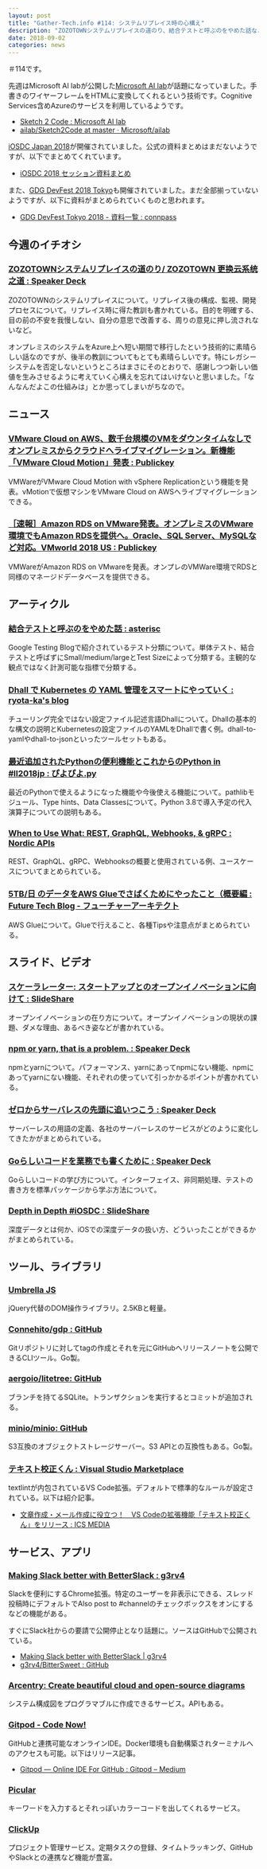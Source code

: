 ```yaml
---
layout: post
title: "Gather-Tech.info #114: システムリプレイス時の心構え"
description: "ZOZOTOWNシステムリプレイスの道のり、結合テストと呼ぶのをやめた話など"
date: 2018-09-02
categories: news
---
```


＃114です。

先週はMicrosoft AI labが公開した[Microsoft AI lab](https://www.ailab.microsoft.com/experiments/30c61484-d081-4072-99d6-e132d362b99d)が話題になっていました。手書きのワイヤーフレームをHTMLに変換してくれるという技術です。Cognitive Services含めAzureのサービスを利用しているようです。

- [Sketch 2 Code : Microsoft AI lab](https://www.ailab.microsoft.com/experiments/30c61484-d081-4072-99d6-e132d362b99d)
- [ailab/Sketch2Code at master · Microsoft/ailab](https://github.com/Microsoft/ailab/tree/master/Sketch2Code)

[iOSDC Japan 2018](https://iosdc.jp/2018/)が開催されていました。公式の資料まとめはまだないようですが、以下でまとめてくれています。

- [iOSDC 2018 セッション資料まとめ](https://qiita.com/winterwind26/items/210e5735d2ce832d0c36)

また、[GDG DevFest 2018 Tokyo](https://tokyo2018.gdgjapan.org/)も開催されていました。まだ全部揃っていないようですが、以下に資料がまとめられていくものと思われます。

- [GDG DevFest Tokyo 2018 - 資料一覧 : connpass](https://gdg-tokyo.connpass.com/event/95307/presentation/)

## 今週のイチオシ

### [ZOZOTOWNシステムリプレイスの道のり/ ZOZOTOWN 更换云系统之道 : Speaker Deck](https://speakerdeck.com/labor/zozotown-geng-huan-yun-xi-tong-zhi-dao)

ZOZOTOWNのシステムリプレイスについて。リプレイス後の構成、監視、開発プロセスについて。リプレイス時に得た教訓も書かれている。目的を明確する、目の前の不安を我慢しない、自分の意思で改善する、周りの意見に押し流されないなど。

オンプレミスのシステムをAzure上へ短い期間で移行したという技術的に素晴らしい話なのですが、後半の教訓についてもとても素晴らしいです。特にレガシーシステムを否定しないというところはまさにそのとおりで、感謝しつつ新しい価値を生みさせるように考えていく心構えを忘れてはいけないと思いました。「なんなんだよこの仕組みは」とか思ってしまいがちなので。

## ニュース

### [VMware Cloud on AWS、数千台規模のVMをダウンタイムなしでオンプレミスからクラウドへライブマイグレーション。新機能「VMware Cloud Motion」発表 : Publickey](https://www.publickey1.jp/blog/18/vmware_cloud_on_awsvmvmware_cloud_motion.html)

VMWareがVMware Cloud Motion with vSphere Replicationという機能を発表。vMotionで仮想マシンをVMware Cloud on AWSへライブマイグレーションできる。

### [［速報］Amazon RDS on VMware発表。オンプレミスのVMware環境でもAmazon RDSを提供へ。Oracle、SQL Server、MySQLなど対応。VMworld 2018 US : Publickey](https://www.publickey1.jp/blog/18/amazon_rds_on_vmwarevmwareamazon_rdsoraclesql_servermysqlvmworld_2018_us.html)

VMWareがAmazon RDS on VMwareを発表。オンプレのVMWare環境でRDSと同様のマネージドデータベースを提供できる。

## アーティクル

### [結合テストと呼ぶのをやめた話 : asterisc](http://akito0107.hatenablog.com/entry/2018/08/27/190333)

Google Testing Blogで紹介されているテスト分類について。単体テスト、結合テストと呼ばずにSmall/medium/largeとTest Sizeによって分類する。主観的な観点ではなく計測可能な指標で分類する。

### [Dhall で Kubernetes の YAML 管理をスマートにやっていく : ryota-ka's blog](https://ryota-ka.hatenablog.com/entry/2018/08/27/110000)

チューリング完全ではない設定ファイル記述言語Dhallについて。Dhallの基本的な構文の説明とKubernetesの設定ファイルのYAMLをDhallで書く例。dhall-to-yamlやdhall-to-jsonといったツールセットもある。

### [最近追加されたPythonの便利機能とこれからのPython in #ll2018jp : ぴよぴよ.py](http://cocodrips.hateblo.jp/entry/2018/08/26/172938)

最近のPythonで使えるようになった機能や今後使える機能について。pathlibモジュール、Type hints、Data Classesについて。Python 3.8で導入予定の代入演算子についての説明もある。

### [When to Use What: REST, GraphQL, Webhooks, & gRPC :  Nordic APIs](https://nordicapis.com/when-to-use-what-rest-graphql-webhooks-grpc/)

REST、GraphQL、gRPC、Webhooksの概要と使用されている例、ユースケースについてまとめられている。

### [5TB/日 のデータをAWS Glueでさばくためにやったこと（概要編 : Future Tech Blog - フューチャーアーキテクト](https://future-architect.github.io/articles/20180828/index.html)

AWS Glueについて。Glueで行えること、各種Tipsや注意点がまとめられている。

## スライド、ビデオ

### [スケーラレーター: スタートアップとのオープンイノベーションに向けて : SlideShare](https://www.slideshare.net/takaumada/scalerator-startup-open-innovation)

オープンイノベーションの在り方について。オープンイノベーションの現状の課題、ダメな理由、あるべき姿などが書かれている。

### [npm or yarn, that is a problem. : Speaker Deck](https://speakerdeck.com/yosuke_furukawa/npm-or-yarn-that-is-a-problem)

npmとyarnについて。パフォーマンス、yarnにあってnpmにない機能、npmにあってyarnにない機能、それぞれの使っていて引っかかるポイントが書かれている。

### [ゼロからサーバレスの先頭に追いつこう : Speaker Deck](https://speakerdeck.com/kazutomo/zerokarasabaresufalsexian-tou-nizhui-itukou)

サーバーレスの用語の定義、各社のサーバーレスのサービスがどのように変化してきたかがまとめられている。

### [Goらしいコードを業務でも書くために : Speaker Deck](https://speakerdeck.com/kender_09/gorasiikodowoye-wu-demoshu-kutameni)

Goらしいコードの学び方について。インターフェイス、非同期処理、テストの書き方を標準パッケージから学ぶ方法について。

### [Depth in Depth #iOSDC : SlideShare](https://www.slideshare.net/t26v0748/depth-in-depth-iosdc)

深度データとは何か、iOSでの深度データの扱い方、どういったことができるかがまとめられている。

## ツール、ライブラリ

### [Umbrella JS](https://umbrellajs.com/)

jQuery代替のDOM操作ライブラリ。2.5KBと軽量。

### [Connehito/gdp : GitHub](https://github.com/Connehito/gdp)

Gitリポジトリに対してtagの作成とそれを元にGitHubへリリースノートを公開できるCLIツール。Go製。

### [aergoio/litetree: GitHub](https://github.com/aergoio/litetree)

ブランチを持てるSQLite。トランザクションを実行するとコミットが追加される。

### [minio/minio: GitHub](https://github.com/minio/minio)

S3互換のオブジェクトストレージサーバー。S3 APIとの互換性もある。Go製。

### [テキスト校正くん : Visual Studio Marketplace](https://marketplace.visualstudio.com/items?itemName=ICS.japanese-proofreading)

textlintが内包されているVS Code拡張。デフォルトで標準的なルールが設定されている。以下は紹介記事。

- [文章作成・メール作成に役立つ！　VS Codeの拡張機能「テキスト校正くん」をリリース : ICS MEDIA](https://ics.media/entry/18859)

## サービス、アプリ

### [Making Slack better with BetterSlack : g3rv4](https://g3rv4.com/2018/08/betterslack)

Slackを便利にするChrome拡張。特定のユーザーを非表示にできる、スレッド投稿時にデフォルトでAlso post to #channelのチェックボックスをオンにするなどの機能がある。

すぐにSlack社からの要請で公開停止となり話題に。ソースはGitHubで公開されている。

- [Making Slack better with BetterSlack | g3rv4](https://g3rv4.com/2018/08/betterslack)
- [g3rv4/BitterSweet : GitHub](https://github.com/g3rv4/BitterSweet)

### [Arcentry: Create beautiful cloud and open-source diagrams](https://arcentry.com/)

システム構成図をプログラマブルに作成できるサービス。APIもある。

### [Gitpod - Code Now!](https://www.gitpod.io/)

GitHubと連携可能なオンラインIDE。Docker環境も自動構築されターミナルへのアクセスも可能。以下はリリース記事。

- [Gitpod — Online IDE For GitHub : Gitpod – Medium](https://medium.com/gitpod/gitpod-gitpod-online-ide-for-github-6296b907a886)

### [Picular](https://picular.co/)

キーワードを入力するとそれっぽいカラーコードを出してくれるサービス。

### [ClickUp](https://clickup.com/)

プロジェクト管理サービス。定期タスクの登録、タイムトラッキング、GitHubやSlackとの連携など機能が豊富。
